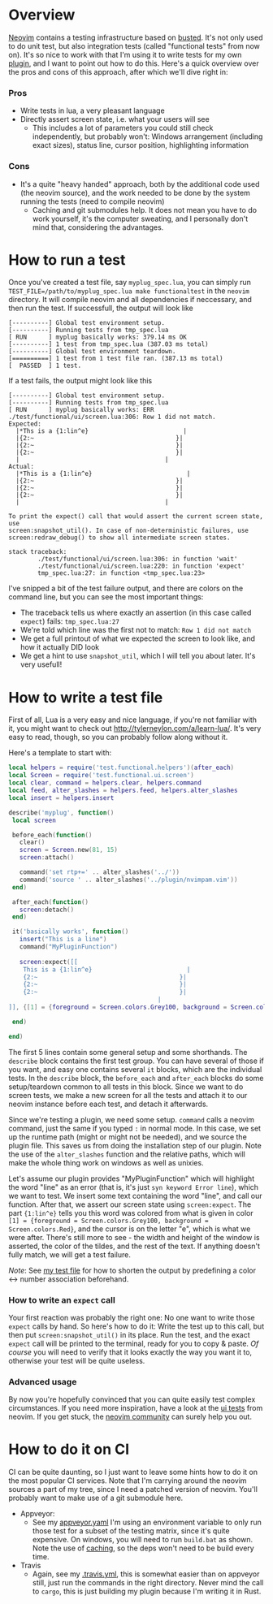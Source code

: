 # Overview

[Neovim](https://github.com/neovim/neovim) contains a testing infrastructure based on 
[busted](http://olivinelabs.com/busted/). It's not only used to do unit test, but also integration
tests (called "functional tests" from now on). It's so nice to work with that I'm using it to write
tests for my own [plugin](https://github.com/KillTheMule/nvimpam/), and I want to point out how to
do this. Here's a quick overview over the pros and cons of this approach, after which we'll dive
right in:

### Pros

* Write tests in lua, a very pleasant language
* Directly assert screen state, i.e. what your users will see
  * This includes a lot of parameters you could still check independently, but probably won't:
    Windows arrangement (including exact sizes), status line, cursor position, highlighting
    information
### Cons

 * It's a quite "heavy handed" approach, both by the additional code used (the neovim source), and
   the work needed to be done by the system running the tests (need to compile neovim)
   * Caching and git submodules help. It does not mean you have to do work yourself, it's the 
     computer sweating, and I personally don't mind that, considering the advantages.
     
# How to run a test

Once you've created a test file, say `myplug_spec.lua`, you can simply run
`TEST_FILE=/path/to/myplug_spec.lua make functionaltest` in the `neovim` directory. It will compile
neovim and all dependencies if neccessary, and then run the test. If successfull, the output will
look like

```
[----------] Global test environment setup.
[----------] Running tests from tmp_spec.lua
[ RUN      ] myplug basically works: 379.14 ms OK
[----------] 1 test from tmp_spec.lua (387.03 ms total)
[----------] Global test environment teardown.
[==========] 1 test from 1 test file ran. (387.13 ms total)
[  PASSED  ] 1 test.
```

If a test fails, the output might look like this

```
[----------] Global test environment setup.
[----------] Running tests from tmp_spec.lua
[ RUN      ] myplug basically works: ERR
./test/functional/ui/screen.lua:306: Row 1 did not match.
Expected:
  |*Ths is a {1:lin^e}                          |
  |{2:~                                       }|
  |{2:~                                       }|
  |{2:~                                       }|
  |                                        |
Actual:
  |*This is a {1:lin^e}                          |
  |{2:~                                       }|
  |{2:~                                       }|
  |{2:~                                       }|
  |                                        |

To print the expect() call that would assert the current screen state, use
screen:snapshot_util(). In case of non-deterministic failures, use
screen:redraw_debug() to show all intermediate screen states.  

stack traceback:
        ./test/functional/ui/screen.lua:306: in function 'wait'
        ./test/functional/ui/screen.lua:220: in function 'expect'
        tmp_spec.lua:27: in function <tmp_spec.lua:23>
```

I've snipped a bit of the test failure output, and there are colors on the command line, but you
can see the most important things:

 * The traceback tells us where exactly an assertion (in this case called `expect`) fails:
   `tmp_spec.lua:27`
 * We're told which line was the first not to match: `Row 1 did not match`
 * We get a full printout of what we expected the screen to look like, and how it actually DID look
 * We get a hint to use `snapshot_util`, which I will tell you about later. It's very usefull!
 
 
 # How to write a test file
 
 First of all, Lua is a very easy and nice language, if you're not familiar with it, you might
 want to check out http://tylerneylon.com/a/learn-lua/. It's very easy to read, though, so
 you can probably follow along without it.
 
 Here's a template to start with:
 
 ```lua
local helpers = require('test.functional.helpers')(after_each)
local Screen = require('test.functional.ui.screen')
local clear, command = helpers.clear, helpers.command
local feed, alter_slashes = helpers.feed, helpers.alter_slashes
local insert = helpers.insert

describe('myplug', function()
  local screen

  before_each(function()
    clear()
    screen = Screen.new(81, 15)
    screen:attach()

    command('set rtp+=' .. alter_slashes('../'))
    command('source ' .. alter_slashes('../plugin/nvimpam.vim'))
  end)

  after_each(function()
    screen:detach()
  end)

  it('basically works', function()
    insert("This is a line")
    command("MyPluginFunction")
    
    screen:expect([[
     This is a {1:lin^e}                          |
     {2:~                                       }|
     {2:~                                       }|
     {2:~                                       }|
                                          |
]], {[1] = {foreground = Screen.colors.Grey100, background = Screen.colors.Red}, [2] = {bold = true, foreground = Screen.colors.Blue1}})

  end)

end)
```
 
 The first 5 lines contain some general setup and some shorthands. The `describe` block contains
 the first test group. You can have several of those if you want, and easy one contains several
 `it` blocks, which are the individual tests. In the `describe` block, the `before_each` and
 `after_each` blocks do some setup/teardown common to all tests in this block. Since we want
 to do screen tests, we make a new screen for all the tests and attach it to our neovim instance
 before each test, and detach it afterwards.
 
 Since we're testing a plugin, we need some setup. `command` calls a neovim command, just the
 same if you typed `:` in normal mode. In this case, we set up the runtime path (might or
 might not be needed), and we source the plugin file. This saves us from doing the installation
 step of our plugin. Note the use of the `alter_slashes` function and the relative paths, which
 will make the whole thing work on windows as well as unixies.
 
 Let's assume our plugin provides "MyPluginFunction" which will highlight the word "line" as an
 error (that is, it's just `syn keyword Error line`), which we want to test. We insert some text
 containing the word "line", and call our function. After that, we assert our screen state
 using `screen:expect`. The part `{1:lin^e}` tells you this word was colored from what is
 given in color `[1] = {foreground = Screen.colors.Grey100, background = Screen.colors.Red}`, and
 the cursor is on the letter "e", which is what we were after. There's still more to see - the
 width and height of the window is asserted, the color of the tildes, and the rest of the text.
 If anything doesn't fully match, we will get a test failure.
 
 *Note*: See [my test file](https://github.com/KillTheMule/nvimpam/blob/master/test/nvimpam_spec.lua#L14)
 for how to shorten the output by predefining a color <-> number association beforehand.
 
 ### How to write an `expect` call
 
 Your first reaction was probably the right one: No one want to write those `expect` calls by
 hand. So here's how to do it: Write the test up to this call, but then put
 `screen:snapshot_util()` in its place. Run the test, and the exact `expect` call will be printed
 to the terminal, ready for you to copy & paste. *Of course* you will need to verify that it
 looks exactly the way you want it to, otherwise your test will be quite useless.
 
 ### Advanced usage
 
 By now you're hopefully convinced that you can quite easily test complex circumstances. If you
 need more inspiration, have a look at the
 [ui tests](https://github.com/neovim/neovim/tree/master/test/functional/ui) from
 neovim. If you get stuck, the [neovim community](https://neovim.io/community/) can surely
 help you out.
 
 # How to do it on CI
 
 CI can be quite daunting, so I just want to leave some hints how to do it on the most popular
 CI services. Note that I'm carrying around the neovim sources a part of my tree, since I need a
 patched version of neovim. You'll probably want to make use of a git submodule here.
 
 * Appveyor:
     * See my [appveyor.yaml](https://github.com/KillTheMule/nvimpam/blob/master/appveyor.yml#L56)
       I'm using an environment variable to only run those test for a subset of the testing
       matrix, since it's quite expensive. On windows, you will need to run `build.bat` as shown.
       Note the use of [caching](https://github.com/KillTheMule/nvimpam/blob/master/appveyor.yml#L67),
       so the deps won't need to be build every time.
 * Travis
     * Again, see my [.travis.yml](https://github.com/KillTheMule/nvimpam/blob/master/.travis.yml#L31),
       this is somewhat easier than on appveyor still, just run the commands in the right directory.
       Never mind the call to `cargo`, this is just building my plugin because I'm writing it in Rust.
 
 
